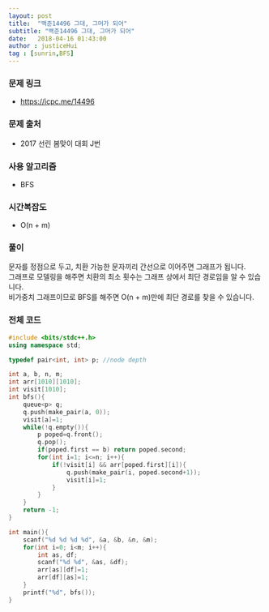 ```yaml
---
layout: post
title:  "백준14496 그대, 그머가 되어"
subtitle: "백준14496 그대, 그머가 되어"
date:   2018-04-16 01:43:00
author : justiceHui
tag : [sunrin,BFS]
---
```


### 문제 링크
* https://icpc.me/14496

### 문제 출처
* 2017 선린 봄맞이 대회 J번

### 사용 알고리즘
* BFS

### 시간복잡도
* O(n + m)

### 풀이
문자를 정점으로 두고, 치환 가능한 문자끼리 간선으로 이어주면 그래프가 됩니다.<br>
그래프로 모델링을 해주면 치환의 최소 횟수는 그래프 상에서 최단 경로임을 알 수 있습니다.<br>
비가중치 그래프이므로 BFS를 해주면 O(n + m)만에 최단 경로를 찾을 수 있습니다.

### 전체 코드
```cpp
#include <bits/stdc++.h>
using namespace std;

typedef pair<int, int> p; //node depth

int a, b, n, m;
int arr[1010][1010];
int visit[1010];
int bfs(){
	queue<p> q;
	q.push(make_pair(a, 0));
	visit[a]=1;
	while(!q.empty()){
		p poped=q.front();
		q.pop();
		if(poped.first == b) return poped.second;
		for(int i=1; i<=n; i++){
			if(!visit[i] && arr[poped.first][i]){
				q.push(make_pair(i, poped.second+1));
				visit[i]=1;
			}
		}
	}
	return -1;
}

int main(){
	scanf("%d %d %d %d", &a, &b, &n, &m);
	for(int i=0; i<m; i++){
		int as, df;
		scanf("%d %d", &as, &df);
		arr[as][df]=1;
		arr[df][as]=1;
	}
	printf("%d", bfs());
}
```
